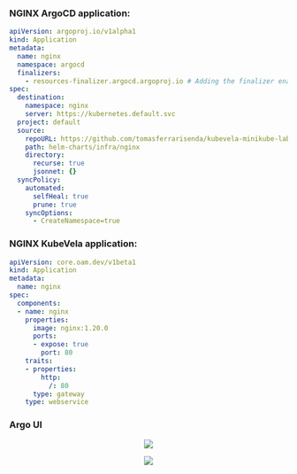 ### NGINX ArgoCD application:
```yaml
apiVersion: argoproj.io/v1alpha1
kind: Application
metadata:
  name: nginx
  namespace: argocd
  finalizers:
    - resources-finalizer.argocd.argoproj.io # Adding the finalizer enables cascading deletes when implementing the App of Apps pattern. If this isn't used, when you remove the application yaml from git, the application will be removed from ArgoCD but the resources will remain active in the cluster
spec:  
  destination:
    namespace: nginx
    server: https://kubernetes.default.svc
  project: default
  source:
    repoURL: https://github.com/tomasferrarisenda/kubevela-minikube-lab.git # This value was modified by the initial-setup python script
    path: helm-charts/infra/nginx
    directory:
      recurse: true
      jsonnet: {}
  syncPolicy:
    automated:
      selfHeal: true
      prune: true
    syncOptions:
      - CreateNamespace=true
```

### NGINX KubeVela application:
```yaml
apiVersion: core.oam.dev/v1beta1
kind: Application
metadata:
  name: nginx
spec:
  components:
  - name: nginx
    properties:
      image: nginx:1.20.0
      ports:
      - expose: true
        port: 80
    traits:
    - properties:
        http:
          /: 80
      type: gateway
    type: webservice
```


### Argo UI
<p title="Banner" align="center"> <img src="https://i.imgur.com/G64AWEM.png"> </p>

<p title="Banner" align="center"> <img src="https://i.imgur.com/0xC253X.png"> </p>
